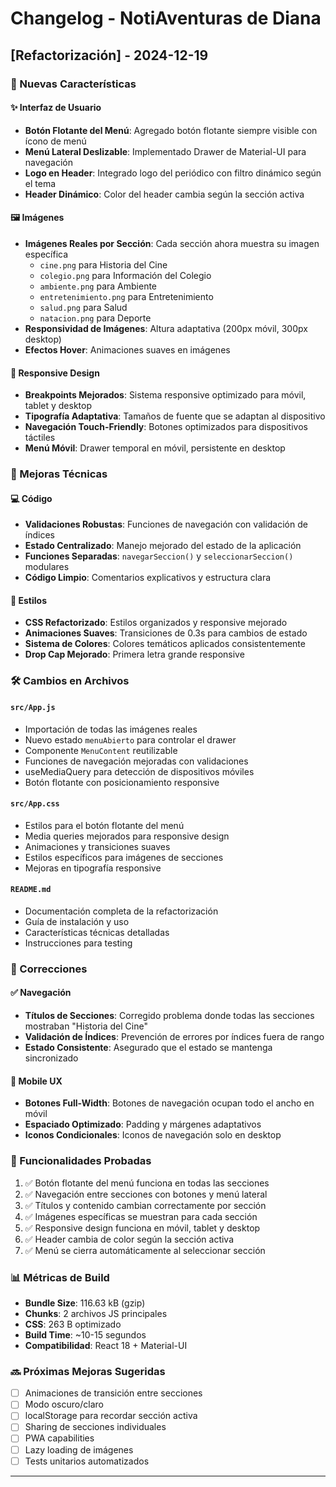 # Changelog - NotiAventuras de Diana

## [Refactorización] - 2024-12-19

### 🚀 Nuevas Características

#### ✨ Interfaz de Usuario
- **Botón Flotante del Menú**: Agregado botón flotante siempre visible con ícono de menú
- **Menú Lateral Deslizable**: Implementado Drawer de Material-UI para navegación
- **Logo en Header**: Integrado logo del periódico con filtro dinámico según el tema
- **Header Dinámico**: Color del header cambia según la sección activa

#### 🖼️ Imágenes
- **Imágenes Reales por Sección**: Cada sección ahora muestra su imagen específica
  - `cine.png` para Historia del Cine
  - `colegio.png` para Información del Colegio  
  - `ambiente.png` para Ambiente
  - `entretenimiento.png` para Entretenimiento
  - `salud.png` para Salud
  - `natacion.png` para Deporte
- **Responsividad de Imágenes**: Altura adaptativa (200px móvil, 300px desktop)
- **Efectos Hover**: Animaciones suaves en imágenes

#### 📱 Responsive Design
- **Breakpoints Mejorados**: Sistema responsive optimizado para móvil, tablet y desktop
- **Tipografía Adaptativa**: Tamaños de fuente que se adaptan al dispositivo
- **Navegación Touch-Friendly**: Botones optimizados para dispositivos táctiles
- **Menú Móvil**: Drawer temporal en móvil, persistente en desktop

### 🔧 Mejoras Técnicas

#### 💻 Código
- **Validaciones Robustas**: Funciones de navegación con validación de índices
- **Estado Centralizado**: Manejo mejorado del estado de la aplicación
- **Funciones Separadas**: `navegarSeccion()` y `seleccionarSeccion()` modulares
- **Código Limpio**: Comentarios explicativos y estructura clara

#### 🎨 Estilos
- **CSS Refactorizado**: Estilos organizados y responsive mejorado
- **Animaciones Suaves**: Transiciones de 0.3s para cambios de estado
- **Sistema de Colores**: Colores temáticos aplicados consistentemente
- **Drop Cap Mejorado**: Primera letra grande responsive

### 🛠️ Cambios en Archivos

#### `src/App.js`
- Importación de todas las imágenes reales
- Nuevo estado `menuAbierto` para controlar el drawer
- Componente `MenuContent` reutilizable
- Funciones de navegación mejoradas con validaciones
- useMediaQuery para detección de dispositivos móviles
- Botón flotante con posicionamiento responsive

#### `src/App.css`
- Estilos para el botón flotante del menú
- Media queries mejorados para responsive design
- Animaciones y transiciones suaves
- Estilos específicos para imágenes de secciones
- Mejoras en tipografía responsive

#### `README.md`
- Documentación completa de la refactorización
- Guía de instalación y uso
- Características técnicas detalladas
- Instrucciones para testing

### 🐛 Correcciones

#### ✅ Navegación
- **Títulos de Secciones**: Corregido problema donde todas las secciones mostraban "Historia del Cine"
- **Validación de Índices**: Prevención de errores por índices fuera de rango
- **Estado Consistente**: Asegurado que el estado se mantenga sincronizado

#### 📱 Mobile UX
- **Botones Full-Width**: Botones de navegación ocupan todo el ancho en móvil
- **Espaciado Optimizado**: Padding y márgenes adaptativos
- **Iconos Condicionales**: Iconos de navegación solo en desktop

### 🎯 Funcionalidades Probadas

1. ✅ Botón flotante del menú funciona en todas las secciones
2. ✅ Navegación entre secciones con botones y menú lateral
3. ✅ Títulos y contenido cambian correctamente por sección
4. ✅ Imágenes específicas se muestran para cada sección
5. ✅ Responsive design funciona en móvil, tablet y desktop
6. ✅ Header cambia de color según la sección activa
7. ✅ Menú se cierra automáticamente al seleccionar sección

### 📊 Métricas de Build

- **Bundle Size**: 116.63 kB (gzip)
- **Chunks**: 2 archivos JS principales
- **CSS**: 263 B optimizado
- **Build Time**: ~10-15 segundos
- **Compatibilidad**: React 18 + Material-UI

### 🔜 Próximas Mejoras Sugeridas

- [ ] Animaciones de transición entre secciones
- [ ] Modo oscuro/claro
- [ ] localStorage para recordar sección activa
- [ ] Sharing de secciones individuales
- [ ] PWA capabilities
- [ ] Lazy loading de imágenes
- [ ] Tests unitarios automatizados

---

 